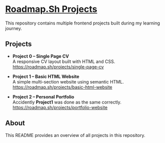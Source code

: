 # <a href="https://roadmap.sh/">Roadmap.Sh Projects</a> 

This repository contains multiple frontend projects built during my learning journey.

## Projects

- **Project 0 – Single Page CV**  
  A responsive CV layout built with HTML and CSS.
  https://roadmap.sh/projects/single-page-cv

- **Project 1 – Basic HTML Website**  
  A simple multi-section website using semantic HTML.
  https://roadmap.sh/projects/basic-html-website

- **Project 2 – Personal Portfolio**  
  Accidently **Project1** was done as the same correctly.
  https://roadmap.sh/projects/portfolio-website

## About

This README provides an overview of all projects in this repository.
